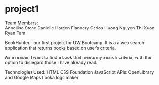 # project1

Team Members:                            
    Annaliisa Stone
    Danielle Harden
    Flannery Carlos
    Huong Nguyen Thi Xuan
    Ryan Tam

BookHunter - our first project for UW Bootcamp.
It is a a web search application that returns books based on user’s criteria. 

As a reader, I want to find a book that meets my search criteria, with the option to disregard those I have already read.


Technologies Used:
    HTML
    CSS
    Foundation 
    JavaScript
    APIs: OpenLibrary and Google Maps
    Looka logo maker 
